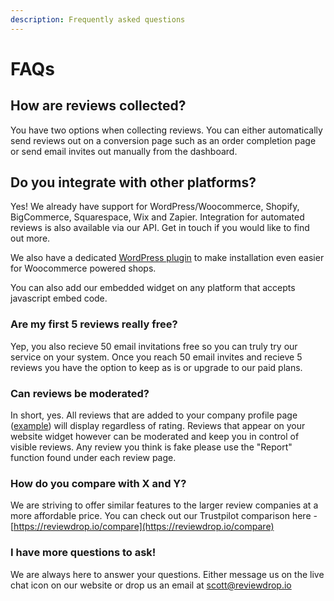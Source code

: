 ```yaml
---
description: Frequently asked questions
---
```


# FAQs

## How are reviews collected?

You have two options when collecting reviews. You can either automatically send reviews out on a conversion page such as an order completion page or send email invites out manually from the dashboard.

## Do you integrate with other platforms?

Yes! We already have support for WordPress/Woocommerce, Shopify, BigCommerce, Squarespace, Wix and Zapier. Integration for automated reviews is also available via our API. Get in touch if you would like to find out more.

We also have a dedicated [WordPress plugin](https://wordpress.org/plugins/reviewdrop/) to make installation even easier for Woocommerce powered shops.

You can also add our embedded widget on any platform that accepts javascript embed code.

### Are my first 5 reviews really free?

Yep, you also recieve 50 email invitations free so you can truly try our service on your system. Once you reach 50 email invites and recieve 5 reviews you have the option to keep as is or upgrade to our paid plans.

### Can reviews be moderated?

In short, yes. All reviews that are added to your company profile page \([example](http://reviewdrop.io/review/reviewdrop)\) will display regardless of rating. Reviews that appear on your website widget however can be moderated and keep you in control of visible reviews. Any review you think is fake please use the "Report" function found under each review page.

### How do you compare with X and Y?

We are striving to offer similar features to the larger review companies at a more affordable price. You can check out our Trustpilot comparison here - [https://reviewdrop.io/compare](https://reviewdrop.io/compare)

### I have more questions to ask!

We are always here to answer your questions. Either message us on the live chat icon on our website or drop us an email at [scott@reviewdrop.io](mailto:scott@reviewdrop.io)





